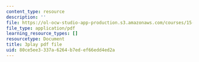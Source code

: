 ```yaml
---
content_type: resource
description: ''
file: https://ol-ocw-studio-app-production.s3.amazonaws.com/courses/15-s21-nuts-and-bolts-of-business-plans-january-iap-2014/80ce5ee3337a6264b7edef66edd4ed2a_sfYD3LX-Rgw.pdf
file_type: application/pdf
learning_resource_types: []
resourcetype: Document
title: 3play pdf file
uid: 80ce5ee3-337a-6264-b7ed-ef66edd4ed2a
---
```

